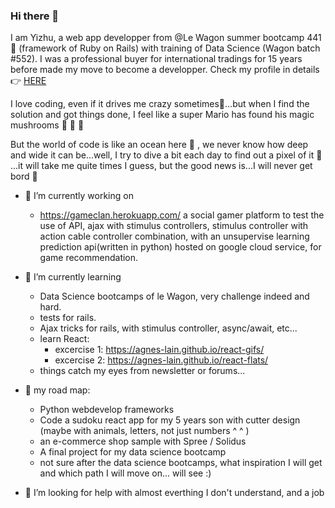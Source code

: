 ### Hi there 👋 

I am Yizhu, a web app developper from @Le Wagon summer bootcamp 441 🤩 (framework of Ruby on Rails) with training of Data Science (Wagon batch #552). I was a professional buyer for international tradings for 15 years before made my move to become a developper. Check my profile in details 👉  [HERE](https://agnes-lain.github.io/cv_yizhu_zong/)

I love coding, even if it drives me crazy sometimes🤯...but when I find the solution and got things done, I feel like a super Mario has found his magic mushrooms 🍄 🌟 🌟

But the world of code is like an ocean here 🌊 , we never know how deep and wide it can be...well, I try to dive a bit each day to find out a pixel of it 🍰 ...it will take me quite times I guess, but the good news is...I will never get bord 🌈

- 🔭 I’m currently working on 
    - https://gameclan.herokuapp.com/ a social gamer platform to test the use of API, ajax with stimulus controllers, stimulus controller with action cable controller combination, with an unsupervise learning prediction api(written in python) hosted on google cloud service, for game recommendation.

    
- 🌱 I’m currently learning 
    - Data Science bootcamps of le Wagon, very challenge indeed and hard. 
    - tests for rails.
    - Ajax tricks for rails, with stimulus controller, async/await, etc...
    - learn React:
         - excercise 1: https://agnes-lain.github.io/react-gifs/
         - excercise 2: https://agnes-lain.github.io/react-flats/
    - things catch my eyes from newsletter or forums...
    
- 🚀 my road map:
    - Python webdevelop frameworks
    - Code a sudoku react app for my 5 years son with cutter design (maybe with animals, letters, not just numbers ^ ^ )
    - an e-commerce shop sample with Spree / Solidus
    - A final project for my data science bootcamp
    - not sure after the data science bootcamps, what inspiration I will get and which path I will move on... will see :)
    
- 🤔 I’m looking for help with almost everthing I don't understand, and a job 

